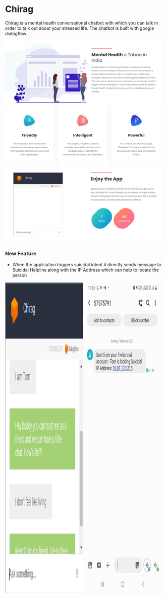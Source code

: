 # Chirag
Chirag is a mental health conversational chatbot with which you can talk in order to talk out about your stressed life. The chatbot is built with google dialogflow 

<img src="screenshots/ss4.PNG">

<img src="screenshots/ss2.PNG">

<img src="screenshots/ss3.PNG">

### New Feature
- When the application triggers suicidal intent it directly sends message to Suicidal Helpline along with the IP Address which can help to locate the person
<div>
  <img src="screenshots/feature1.PNG" width = 50% height = 1000px><img src="screenshots/msg.jpg" width = 50% height=1000px>
</div>

